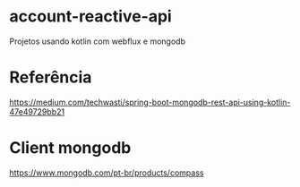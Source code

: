 # account-reactive-api
Projetos usando kotlin com webflux e mongodb

# Referência
https://medium.com/techwasti/spring-boot-mongodb-rest-api-using-kotlin-47e49729bb21

# Client mongodb
https://www.mongodb.com/pt-br/products/compass
